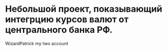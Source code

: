 # Небольшой проект, показывающий интегрцию курсов валют от центрального банка РФ. 
WizardPatrick my two account

